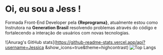 # Oi, eu sou a Jess !

Formada Front-End Developer pela  **{Reprograma}**, atualmente estou como Instrutora na **Generation Brasil** resolvendo problemas através do código e fortalecendo a interação de usuários com novas tecnologias.

![Anurag's GitHub stats](https://github-readme-stats.vercel.app/api?username=Jessica &show_icons=true&theme=highcontrast) ![Top Langs](https://github-readme-stats.vercel.app/api/top-langs/?username=JeskaLopes&layout=compact&theme=highcontrast)
